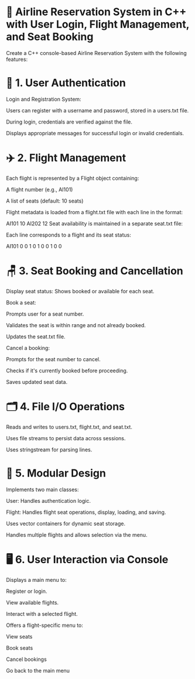 # 📝 Airline Reservation System in C++ with User Login, Flight Management, and Seat Booking

Create a C++ console-based Airline Reservation System with the following features:

# 🔐 1. User Authentication
Login and Registration System:

Users can register with a username and password, stored in a users.txt file.

During login, credentials are verified against the file.

Displays appropriate messages for successful login or invalid credentials.

# ✈️ 2. Flight Management
Each flight is represented by a Flight object containing:

A flight number (e.g., AI101)

A list of seats (default: 10 seats)

Flight metadata is loaded from a flight.txt file with each line in the format:

AI101 10
AI202 12
Seat availability is maintained in a separate seat.txt file:

Each line corresponds to a flight and its seat status:

AI101 0 0 1 0 1 0 0 1 0 0

# 🪑 3. Seat Booking and Cancellation
Display seat status: Shows booked or available for each seat.

Book a seat:

Prompts user for a seat number.

Validates the seat is within range and not already booked.

Updates the seat.txt file.

Cancel a booking:

Prompts for the seat number to cancel.

Checks if it's currently booked before proceeding.

Saves updated seat data.

# 🗂️ 4. File I/O Operations
Reads and writes to users.txt, flight.txt, and seat.txt.

Uses file streams to persist data across sessions.

Uses stringstream for parsing lines.

# 🧾 5. Modular Design
Implements two main classes:

User: Handles authentication logic.

Flight: Handles flight seat operations, display, loading, and saving.

Uses vector containers for dynamic seat storage.

Handles multiple flights and allows selection via the menu.

# 🖥️ 6. User Interaction via Console
Displays a main menu to:

Register or login.

View available flights.

Interact with a selected flight.

Offers a flight-specific menu to:

View seats

Book seats

Cancel bookings

Go back to the main menu
